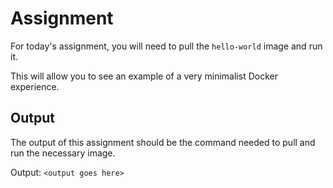 # Assignment

For today's assignment, you will need to pull the `hello-world` image and run it.

This will allow you to see an example of a very minimalist Docker experience.

## Output

The output of this assignment should be the command needed to pull and run the necessary image.

Output: `<output goes here>`